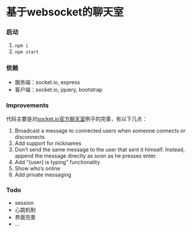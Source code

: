 # 基于websocket的聊天室

### 启动
1. `npm i`
2. `npm start`

### 依赖
- 服务端：socket.io, express
- 客户端：socket.io, jquery, bootstrap

### Improvements
代码主要是对[socket.io官方聊天室](httphttps://socket.io/get-started/chat/)例子的完善，有以下几点：

1. Broadcast a message to connected users when someone connects or disconnects
1. Add support for nicknames
1. Don’t send the same message to the user that sent it himself. Instead, append the message directly as soon as he presses enter.
1. Add “{user} is typing” functionality
1. Show who’s online
1. Add private messaging

### Todo
- session
- 心跳机制
- 界面完善
- ...
